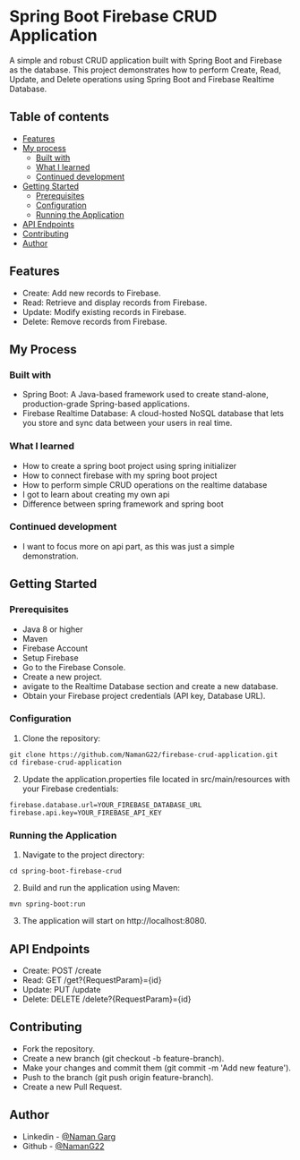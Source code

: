 # Spring Boot Firebase CRUD Application
A simple and robust CRUD application built with Spring Boot and Firebase as the database. This project demonstrates how to perform Create, Read, Update, and Delete operations using Spring Boot and Firebase Realtime Database.

## Table of contents

- [Features](#features)
- [My process](#my-process)
  - [Built with](#built-with)
  - [What I learned](#what-i-learned)
  - [Continued development](#continued-development)
- [Getting Started](#getting-started)
  - [Prerequisites](#prerequisites)
  - [Configuration](#configuration)
  - [Running the Application](#running-the-application)
- [API Endpoints](#api-endpoints)
- [Contributing](#contributing)
- [Author](#author)

  
## Features
 - Create: Add new records to Firebase.
 - Read: Retrieve and display records from Firebase.
 - Update: Modify existing records in Firebase.
 - Delete: Remove records from Firebase.

## My Process
### Built with
 - Spring Boot: A Java-based framework used to create stand-alone, production-grade Spring-based applications.
 - Firebase Realtime Database: A cloud-hosted NoSQL database that lets you store and sync data between your users in real time.

### What I learned
 - How to create a spring boot project using spring initializer
 - How to connect firebase with my spring boot project
 - How to perform simple CRUD operations on the realtime database
 - I got to learn about creating my own api
 - Difference between spring framework and spring boot

### Continued development
 - I want to focus more on api part, as this was just a simple demonstration.

## Getting Started
### Prerequisites
 - Java 8 or higher
 - Maven
 - Firebase Account
 - Setup Firebase
 - Go to the Firebase Console.
 - Create a new project.
 - avigate to the Realtime Database section and create a new database.
 - Obtain your Firebase project credentials (API key, Database URL).
   
### Configuration

1. Clone the repository:
```
git clone https://github.com/NamanG22/firebase-crud-application.git
cd firebase-crud-application
```

2. Update the application.properties file located in src/main/resources with your Firebase credentials:
```
firebase.database.url=YOUR_FIREBASE_DATABASE_URL
firebase.api.key=YOUR_FIREBASE_API_KEY
```

### Running the Application

1. Navigate to the project directory:
```
cd spring-boot-firebase-crud
```

2. Build and run the application using Maven:
```
mvn spring-boot:run
```

3. The application will start on http://localhost:8080.

## API Endpoints
 - Create: POST /create
 - Read: GET /get?{RequestParam}={id}
 - Update: PUT /update
 - Delete: DELETE /delete?{RequestParam}={id}

## Contributing
 - Fork the repository.
 - Create a new branch (git checkout -b feature-branch).
 - Make your changes and commit them (git commit -m 'Add new feature').
 - Push to the branch (git push origin feature-branch).
 - Create a new Pull Request.

## Author

- Linkedin - [@Naman Garg](https://www.linkedin.com/in/naman-garg-90356a197/)
- Github - [@NamanG22](https://github.com/NamanG22/)

